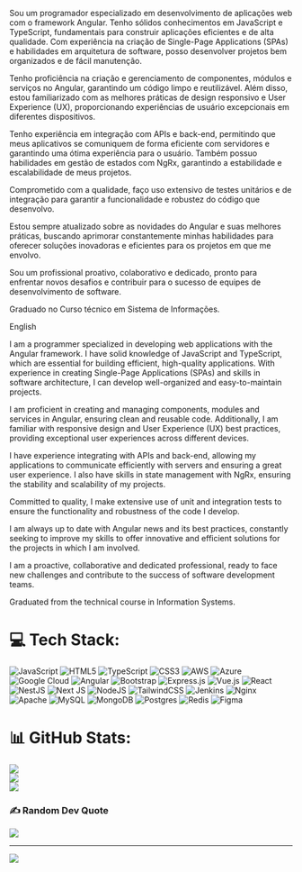 Sou um programador especializado em desenvolvimento de aplicações web com o framework Angular. Tenho sólidos conhecimentos em JavaScript e TypeScript, fundamentais para construir aplicações eficientes e de alta qualidade. Com experiência na criação de Single-Page Applications (SPAs) e habilidades em arquitetura de software, posso desenvolver projetos bem organizados e de fácil manutenção.

Tenho proficiência na criação e gerenciamento de componentes, módulos e serviços no Angular, garantindo um código limpo e reutilizável. Além disso, estou familiarizado com as melhores práticas de design responsivo e User Experience (UX), proporcionando experiências de usuário excepcionais em diferentes dispositivos.

Tenho experiência em integração com APIs e back-end, permitindo que meus aplicativos se comuniquem de forma eficiente com servidores e garantindo uma ótima experiência para o usuário. Também possuo habilidades em gestão de estados com NgRx, garantindo a estabilidade e escalabilidade de meus projetos.

Comprometido com a qualidade, faço uso extensivo de testes unitários e de integração para garantir a funcionalidade e robustez do código que desenvolvo.

Estou sempre atualizado sobre as novidades do Angular e suas melhores práticas, buscando aprimorar constantemente minhas habilidades para oferecer soluções inovadoras e eficientes para os projetos em que me envolvo.

Sou um profissional proativo, colaborativo e dedicado, pronto para enfrentar novos desafios e contribuir para o sucesso de equipes de desenvolvimento de software.

Graduado no Curso técnico em Sistema de Informações.

English

I am a programmer specialized in developing web applications with the Angular framework. I have solid knowledge of JavaScript and TypeScript, which are essential for building efficient, high-quality applications. With experience in creating Single-Page Applications (SPAs) and skills in software architecture, I can develop well-organized and easy-to-maintain projects.

I am proficient in creating and managing components, modules and services in Angular, ensuring clean and reusable code. Additionally, I am familiar with responsive design and User Experience (UX) best practices, providing exceptional user experiences across different devices.

I have experience integrating with APIs and back-end, allowing my applications to communicate efficiently with servers and ensuring a great user experience. I also have skills in state management with NgRx, ensuring the stability and scalability of my projects.

Committed to quality, I make extensive use of unit and integration tests to ensure the functionality and robustness of the code I develop.

I am always up to date with Angular news and its best practices, constantly seeking to improve my skills to offer innovative and efficient solutions for the projects in which I am involved.

I am a proactive, collaborative and dedicated professional, ready to face new challenges and contribute to the success of software development teams.

Graduated from the technical course in Information Systems.

# 💻 Tech Stack:
![JavaScript](https://img.shields.io/badge/javascript-%23323330.svg?style=for-the-badge&logo=javascript&logoColor=%23F7DF1E) ![HTML5](https://img.shields.io/badge/html5-%23E34F26.svg?style=for-the-badge&logo=html5&logoColor=white) ![TypeScript](https://img.shields.io/badge/typescript-%23007ACC.svg?style=for-the-badge&logo=typescript&logoColor=white) ![CSS3](https://img.shields.io/badge/css3-%231572B6.svg?style=for-the-badge&logo=css3&logoColor=white) ![AWS](https://img.shields.io/badge/AWS-%23FF9900.svg?style=for-the-badge&logo=amazon-aws&logoColor=white) ![Azure](https://img.shields.io/badge/azure-%230072C6.svg?style=for-the-badge&logo=azure-devops&logoColor=white) ![Google Cloud](https://img.shields.io/badge/Google%20Cloud-%234285F4.svg?style=for-the-badge&logo=google-cloud&logoColor=white) ![Angular](https://img.shields.io/badge/angular-%23DD0031.svg?style=for-the-badge&logo=angular&logoColor=white) ![Bootstrap](https://img.shields.io/badge/bootstrap-%23563D7C.svg?style=for-the-badge&logo=bootstrap&logoColor=white) ![Express.js](https://img.shields.io/badge/express.js-%23404d59.svg?style=for-the-badge&logo=express&logoColor=%2361DAFB) ![Vue.js](https://img.shields.io/badge/vuejs-%2335495e.svg?style=for-the-badge&logo=vuedotjs&logoColor=%234FC08D) ![React](https://img.shields.io/badge/react-%2320232a.svg?style=for-the-badge&logo=react&logoColor=%2361DAFB) ![NestJS](https://img.shields.io/badge/nestjs-%23E0234E.svg?style=for-the-badge&logo=nestjs&logoColor=white) ![Next JS](https://img.shields.io/badge/Next-black?style=for-the-badge&logo=next.js&logoColor=white) ![NodeJS](https://img.shields.io/badge/node.js-6DA55F?style=for-the-badge&logo=node.js&logoColor=white) ![TailwindCSS](https://img.shields.io/badge/tailwindcss-%2338B2AC.svg?style=for-the-badge&logo=tailwind-css&logoColor=white) ![Jenkins](https://img.shields.io/badge/jenkins-%232C5263.svg?style=for-the-badge&logo=jenkins&logoColor=white) ![Nginx](https://img.shields.io/badge/nginx-%23009639.svg?style=for-the-badge&logo=nginx&logoColor=white) ![Apache](https://img.shields.io/badge/apache-%23D42029.svg?style=for-the-badge&logo=apache&logoColor=white) ![MySQL](https://img.shields.io/badge/mysql-%2300f.svg?style=for-the-badge&logo=mysql&logoColor=white) ![MongoDB](https://img.shields.io/badge/MongoDB-%234ea94b.svg?style=for-the-badge&logo=mongodb&logoColor=white) ![Postgres](https://img.shields.io/badge/postgres-%23316192.svg?style=for-the-badge&logo=postgresql&logoColor=white) ![Redis](https://img.shields.io/badge/redis-%23DD0031.svg?style=for-the-badge&logo=redis&logoColor=white) 	![Figma](https://img.shields.io/badge/figma-%23F24E1E.svg?style=for-the-badge&logo=figma&logoColor=white)
# 📊 GitHub Stats:
![](https://github-readme-stats.vercel.app/api?username=jpbs-developer&theme=radical&hide_border=false&include_all_commits=true&count_private=true)<br/>
![](https://github-readme-streak-stats.herokuapp.com/?user=jpbs-developer&theme=radical&hide_border=false)<br/>
![](https://github-readme-stats.vercel.app/api/top-langs/?username=jpbs-developer&theme=radical&hide_border=false&include_all_commits=true&count_private=true&layout=compact)

### ✍️ Random Dev Quote
![](https://quotes-github-readme.vercel.app/api?type=horizontal&theme=radical)

---
[![](https://visitcount.itsvg.in/api?id=jpbs-developer&icon=0&color=0)](https://visitcount.itsvg.in)

<!-- Proudly created with GPRM ( https://gprm.itsvg.in ) -->

